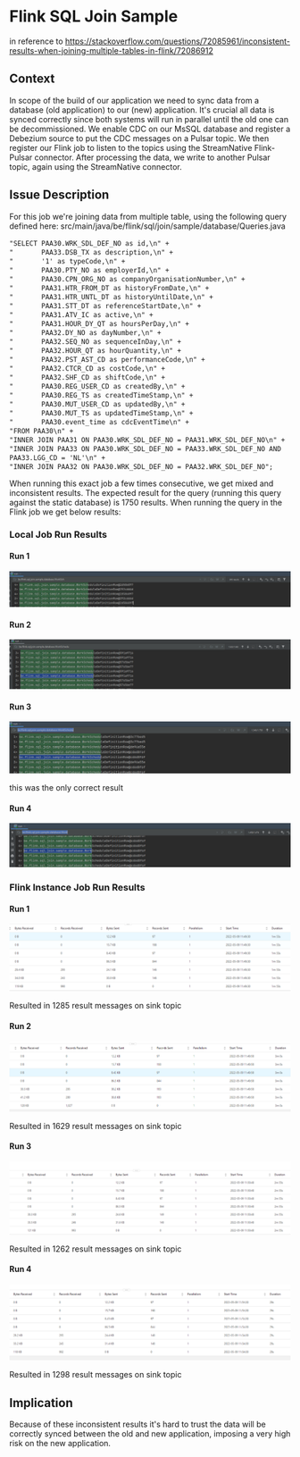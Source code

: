 # Flink SQL Join Sample

in reference to https://stackoverflow.com/questions/72085961/inconsistent-results-when-joining-multiple-tables-in-flink/72086912

## Context 
In scope of the build of our application we need to sync data from a database (old application) to our (new) application. It's
crucial all data is synced correctly since both systems will run in parallel until the old one can be decommissioned. We enable 
CDC on our MsSQL database and register a Debezium source to put the CDC messages on a Pulsar topic. We then register our Flink 
job to listen to the topics using the StreamNative Flink-Pulsar connector. After processing the data, we write to another Pulsar 
topic, again using the StreamNative connector. 

## Issue Description
For this job we're joining data from multiple table, using the following query defined here: src/main/java/be/flink/sql/join/sample/database/Queries.java

```
"SELECT PAA30.WRK_SDL_DEF_NO as id,\n" +
"       PAA33.DSB_TX as description,\n" +
"       '1' as typeCode,\n" +
"       PAA30.PTY_NO as employerId,\n" +
"       PAA30.CPN_ORG_NO as companyOrganisationNumber,\n" +
"       PAA31.HTR_FROM_DT as historyFromDate,\n" +
"       PAA31.HTR_UNTL_DT as historyUntilDate,\n" +
"       PAA31.STT_DT as referenceStartDate,\n" +
"       PAA31.ATV_IC as active,\n" +
"       PAA31.HOUR_DY_QT as hoursPerDay,\n" +
"       PAA32.DY_NO as dayNumber,\n" +
"       PAA32.SEQ_NO as sequenceInDay,\n" +
"       PAA32.HOUR_QT as hourQuantity,\n" +
"       PAA32.PST_AST_CD as performanceCode,\n" +
"       PAA32.CTCR_CD as costCode,\n" +
"       PAA32.SHF_CD as shiftCode,\n" +
"       PAA30.REG_USER_CD as createdBy,\n" +
"       PAA30.REG_TS as createdTimeStamp,\n" +
"       PAA30.MUT_USER_CD as updatedBy,\n" +
"       PAA30.MUT_TS as updatedTimeStamp,\n" +
"       PAA30.event_time as cdcEventTime\n" +
"FROM PAA30\n" +
"INNER JOIN PAA31 ON PAA30.WRK_SDL_DEF_NO = PAA31.WRK_SDL_DEF_NO\n" +
"INNER JOIN PAA33 ON PAA30.WRK_SDL_DEF_NO = PAA33.WRK_SDL_DEF_NO AND PAA33.LGG_CD = 'NL'\n" +
"INNER JOIN PAA32 ON PAA30.WRK_SDL_DEF_NO = PAA32.WRK_SDL_DEF_NO";
```

When running this exact job a few times consecutive, we get mixed and inconsistent results. The expected result for the query
(running this query against the static database) is 1750 results. When running the query in the Flink job we get below results:

### Local Job Run Results

#### Run 1
![img.png](assets/local-job-run-1.png)

#### Run 2
![img.png](assets/local-job-run-2.png)

#### Run 3
![img.png](assets/local-job-run-3.png)

this was the only correct result

#### Run 4
![img.png](assets/local-job-run-4.png)

### Flink Instance Job Run Results

#### Run 1
![img.png](assets/flink-job-run-1.png)

Resulted in 1285 result messages on sink topic

#### Run 2
![img.png](assets/flink-job-run-2.png)

Resulted in 1629 result messages on sink topic

#### Run 3
![img.png](assets/flink-job-run-3.png)

Resulted in 1262 result messages on sink topic

#### Run 4
![img.png](assets/flink-job-run-4.png)

Resulted in 1298 result messages on sink topic

## Implication
Because of these inconsistent results it's hard to trust the data will be correctly synced between the old and new application,
imposing a very high risk on the new application. 


